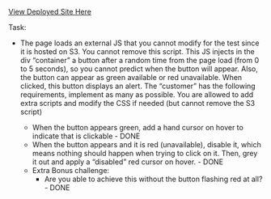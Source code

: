 [View Deployed Site Here](https://ajfriel86.github.io/GenTest2/)

Task:

- The page loads an external JS that you cannot modify for the test since it is hosted on S3. You cannot remove this script. This JS injects in the div “container” a button after a random time from the page load (from 0 to  5 seconds), so you cannot predict when the button will appear. Also, the button can appear as green available or red unavailable. When clicked, this button displays an alert. The “customer” has the following requirements, implement as many as possible. You are allowed to add extra scripts and modify the CSS if needed (but cannot remove the S3  script) 

    - When the button appears green, add a hand cursor on hover to indicate that  is clickable - DONE
    - When the button appears and it is red (unavailable), disable it, which means nothing should happen when trying to click on it. Then, grey it out and apply a “disabled” red cursor on hover. - DONE   
    - Extra Bonus challenge: 
        - Are you able to achieve this without the button flashing red at all? - DONE
